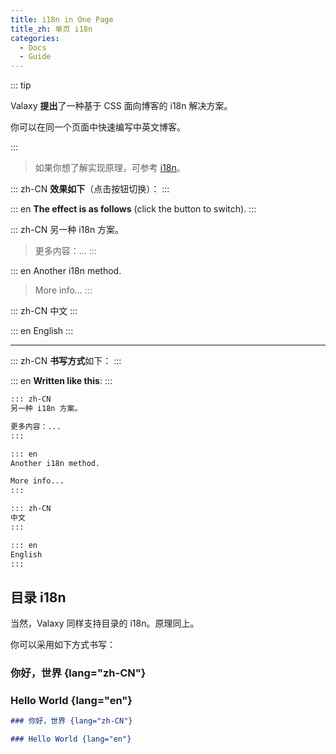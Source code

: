 ```yaml
---
title: i18n in One Page
title_zh: 单页 i18n
categories:
  - Docs
  - Guide
---
```


::: tip

Valaxy **提出**了一种基于 CSS 面向博客的 i18n 解决方案。

你可以在同一个页面中快速编写中英文博客。

:::

> 如果你想了解实现原理，可参考 [i18n](/posts/i18n)。

::: zh-CN
**效果如下**（点击按钮切换）：
:::

::: en
**The effect is as follows** (click the button to switch).
:::

<YunToggleLocale class="shadow" />

::: zh-CN
另一种 i18n 方案。

> 更多内容：...
:::

::: en
Another i18n method.

> More info...
:::

::: zh-CN
中文
:::

::: en
English
:::

---

::: zh-CN
**书写方式**如下：
:::

::: en
**Written like this**:
:::

```md
::: zh-CN
另一种 i18n 方案。

更多内容：...
:::

::: en
Another i18n method.

More info...
:::

::: zh-CN
中文
:::

::: en
English
:::
```

## 目录 i18n

当然，Valaxy 同样支持目录的 i18n。原理同上。

你可以采用如下方式书写：

### 你好，世界 {lang="zh-CN"}

### Hello World {lang="en"}

```md
### 你好，世界 {lang="zh-CN"}

### Hello World {lang="en"}
```
